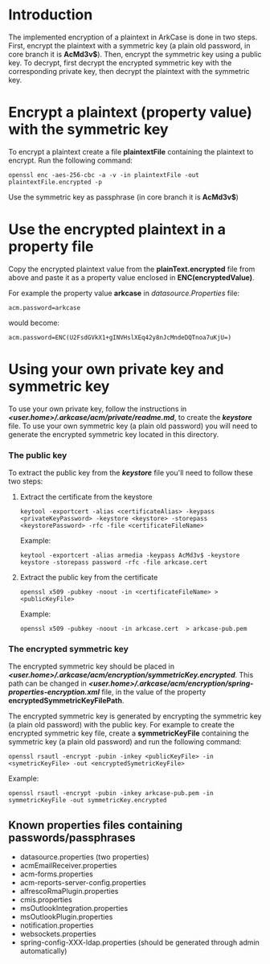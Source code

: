 # Introduction
The implemented encryption of a plaintext in ArkCase is done in two steps. First, encrypt the plaintext with a symmetric key (a plain old password, in core branch it is **AcMd3v$**).
Then, encrypt the symmetric key using a public key. To decrypt, first decrypt the encrypted symmetric key with the corresponding private key, then decrypt the plaintext with the symmetric key.

# Encrypt a plaintext (property value) with the symmetric key

To encrypt a plaintext create a file **plaintextFile** containing the plaintext to encrypt. Run the following command:
```
openssl enc -aes-256-cbc -a -v -in plaintextFile -out plaintextFile.encrypted -p
```
Use the symmetric key as passphrase (in core branch it is **AcMd3v$**)

# Use the encrypted plaintext in a property file

Copy the encrypted plaintext value from the **plainText.encrypted** file from above and paste it as a property value enclosed in **ENC(encryptedValue)**.

For example the property value **arkcase** in *datasource.Properties* file:
```
acm.password=arkcase
```
would become:
```
acm.password=ENC(U2FsdGVkX1+gINVHslXEq42y8nJcMndeDQTnoa7uKjU=)
```

# Using your own private key and symmetric key
To use your own private key, follow the instructions in **_<user.home>/.arkcase/acm/private/readme.md_**, to create the **_keystore_** file.
To use your own symmetric key (a plain old password) you will need to generate the encrypted symmetric key located in this directory.

### The public key
To extract the public key from the **_keystore_** file you'll need to follow these two steps:
1. Extract the certificate from the keystore
    ```
    keytool -exportcert -alias <certificateAlias> -keypass <privateKeyPassword> -keystore <keystore> -storepass <keystorePassword> -rfc -file <certificateFileName>
    ```
    Example:
    ```
    keytool -exportcert -alias armedia -keypass AcMd3v$ -keystore keystore -storepass password -rfc -file arkcase.cert
    ```
2. Extract the public key from the certificate
    ```
    openssl x509 -pubkey -noout -in <certificateFileName> > <publicKeyFile>
    ```
   Example:
    ```
    openssl x509 -pubkey -noout -in arkcase.cert  > arkcase-pub.pem
    ```

### The encrypted symmetric key
The encrypted symmetric key should be placed in **_<user.home>/.arkcase/acm/encryption/symmetricKey.encrypted_**. This path can be changed in **_<user.home>/.arkcase/acm/encryption/spring-properties-encryption.xml_** file, in the value of the property **encryptedSymmetricKeyFilePath**.

The encrypted symmetric key is generated by encrypting the symmetric key (a plain old password) with the public key.
For example to create the encrypted symmetric key file, create a **symmetricKeyFile** containing the symmetric key (a plain old password) and run the following command:
```
openssl rsautl -encrypt -pubin -inkey <publicKeyFile> -in <symetricKeyFile> -out <encryptedSymetricKeyFile>
```
Example:
```
openssl rsautl -encrypt -pubin -inkey arkcase-pub.pem -in symmetricKeyFile -out symmetricKey.encrypted
```

## Known properties files containing passwords/passphrases

- datasource.properties (two properties)
- acmEmailReceiver.properties
- acm-forms.properties
- acm-reports-server-config.properties
- alfrescoRmaPlugin.properties
- cmis.properties
- msOutlookIntegration.properties
- msOutlookPlugin.properties
- notification.properties
- websockets.properties
- spring-config-XXX-ldap.properties (should be generated through admin automatically)